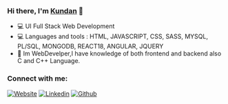 ### Hi there, I'm [Kundan](https://kundandhobre.github.io) 👋
- 💻 UI Full Stack Web Development
- 💻 Languages and tools : HTML, JAVASCRIPT, CSS, SASS, MYSQL, PL/SQL, MONGODB, REACT18, ANGULAR, JQUERY
- 🦉 Im WebDevelper,I have knowledge of both frontend and backend also C and C++ Language.

### Connect with me:

[![Website](https://img.shields.io/website?label=Portfolio&style=flat-square&url=https://kundandhobre.github.io/)](https://kundandhobre.github.io/)
[![Linkedin](https://img.shields.io/badge/-Kundan%20Dhobre-blue?style=flat-square&logo=linkedin&logoColor=white&link=https://www.linkedin.com/in/kundandhobre/)](https://www.linkedin.com/in/kundandhobre/)
[![Github](https://img.shields.io/github/followers/kundandhobre?label=Follow&style=social)](https://github.com/kundandhobre)

[website]: https://sec-art.net
[twitter]: https://twitter.com/0xajay
[linkedin]: https://www.linkedin.com/in/ajaytekam
[Portfolio]: https://kundandhobre.github.io

